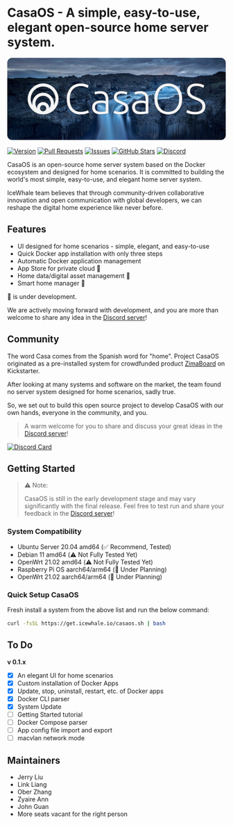 # CasaOS - A simple, easy-to-use, elegant open-source home server system.

![CasaOS](https://raw.githubusercontent.com/IceWhaleTech/logo/main/casaos/casaos_banner_aldeyjarfoss.png)

[![Version](https://img.shields.io/github/v/release/IceWhaleTech/CasaOS?color=162453&label=CasaOS&style=flat-square)](https://github.com/IceWhaleTech/CasaOS)
[![Pull Requests](https://img.shields.io/github/issues-pr/IceWhaleTech/CasaOS?color=162453&style=flat-square)](https://github.com/IceWhaleTech/CasaOS/pulls)
[![Issues](https://img.shields.io/github/issues/IceWhaleTech/CasaOS?color=162453&style=flat-square)](https://github.com/IceWhaleTech/CasaOS/issues)
[![GitHub Stars](https://img.shields.io/github/stars/IceWhaleTech/CasaOS?color=162453&logo=github&style=flat-square)](https://github.com/IceWhaleTech/CasaOS/stargazers)
[![Discord](https://img.shields.io/discord/884667213326463016?color=162453&label=Chat&logo=discord&logoColor=fff&style=flat-square)](https://discord.gg/Gx4BCEtHjx)

CasaOS is an open-source home server system based on the Docker ecosystem and designed for home scenarios. It is committed to building the world's most simple, easy-to-use, and elegant home server system.

IceWhale team believes that through community-driven collaborative innovation and open communication with global developers, we can reshape the digital home experience like never before.


## Features

 - UI designed for home scenarios - simple, elegant, and easy-to-use
 - Quick Docker app installation with only three steps
 - Automatic Docker application management
 - App Store for private cloud 🚧
 - Home data/digital asset management 🚧
 - Smart home manager 🚧

🚧 is under development.

We are actively moving forward with development, and you are more than welcome to share any idea in the [Discord server](https://discord.gg/Gx4BCEtHjx)!


## Community

The word Casa comes from the Spanish word for "home". Project CasaOS originated as a pre-installed system for crowdfunded product [ZimaBoard](https://www.zimaboard.com) on Kickstarter.

After looking at many systems and software on the market, the team found no server system designed for home scenarios, sadly true.

So, we set out to build this open source project to develop CasaOS with our own hands, everyone in the community, and you.

> A warm welcome for you to share and discuss your great ideas in the [Discord server](https://discord.gg/Gx4BCEtHjx)!

[![Discord Card](https://discordapp.com/api/guilds/884667213326463016/widget.png?style=banner2)](https://discord.gg/Gx4BCEtHjx)


## Getting Started

> ⚠️ Note: 
> 
> CasaOS is still in the early development stage and may vary significantly with the final release. Feel free to test run and share your feedback in the [Discord server](https://discord.gg/Gx4BCEtHjx)!

### System Compatibility

 - Ubuntu Server 20.04 amd64 (✅ Recommend, Tested)
 - Debian 11 amd64 (⚠️ Not Fully Tested Yet)
 - OpenWrt 21.02 amd64 (⚠️ Not Fully Tested Yet)
 - Raspberry Pi OS aarch64/arm64 (🚧 Under Planning)
 - OpenWrt 21.02 aarch64/arm64 (🚧 Under Planning)

### Quick Setup CasaOS

Fresh install a system from the above list and run the below command:

```sh
curl -fsSL https://get.icewhale.io/casaos.sh | bash
```

## To Do

**v 0.1.x**

 - [x] An elegant UI for home scenarios
 - [x] Custom installation of Docker Apps
 - [x] Update, stop, uninstall, restart, etc. of Docker apps
 - [x] Docker CLI parser
 - [x] System Update
 - [ ] Getting Started tutorial
 - [ ] Docker Compose parser
 - [ ] App config file import and export
 - [ ] macvlan network mode

## Maintainers
 - Jerry Liu
 - Link Liang
 - Ober Zhang
 - Zyaire Ann
 - John Guan
 - More seats vacant for the right person